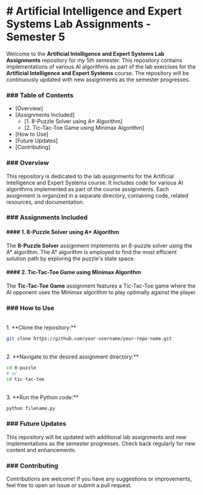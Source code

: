   <h1># Artificial Intelligence and Expert Systems Lab Assignments - Semester 5</h1>

Welcome to the **Artificial Intelligence and Expert Systems Lab Assignments** repository for my 5th semester. This repository contains implementations of various AI algorithms as part of the lab exercises for the **Artificial Intelligence and Expert Systems** course. The repository will be continuously updated with new assignments as the semester progresses.

<h3>### Table of Contents</h3>

- [Overview]
- [Assignments Included]
  - [1. 8-Puzzle Solver using A* Algorithm]
  - [2. Tic-Tac-Toe Game using Minimax Algorithm]
- [How to Use]
- [Future Updates]
- [Contributing]

<h3>### Overview</h3>

This repository is dedicated to the lab assignments for the Artificial Intelligence and Expert Systems course. It includes code for various AI algorithms implemented as part of the course assignments. Each assignment is organized in a separate directory, containing code, related resources, and documentation.

<h3>### Assignments Included</h3>

<h4>#### 1. 8-Puzzle Solver using A* Algorithm</h4>

The **8-Puzzle Solver** assignment implements an 8-puzzle solver using the A* algorithm. The A* algorithm is employed to find the most efficient solution path by exploring the puzzle's state space.

<h4>#### 2. Tic-Tac-Toe Game using Minimax Algorithm</h4>

The **Tic-Tac-Toe Game** assignment features a Tic-Tac-Toe game where the AI opponent uses the Minimax algorithm to play optimally against the player.

<h3>### How to Use</h3>
<br>
1. **Clone the repository:** <br>

   ```bash
   git clone https://github.com/your-username/your-repo-name.git
   ```
<br>
2. **Navigate to the desired assignment directory:** <br>

   ```bash
   cd 8-puzzle
   # or
   cd tic-tac-toe
   ```
<br>
3. **Run the Python code:** <br> 

   ```bash
   python filename.py
   ```

<h3>### Future Updates</h3>

This repository will be updated with additional lab assignments and new implementations as the semester progresses. Check back regularly for new content and enhancements.

<h3>### Contributing</h3>

Contributions are welcome! If you have any suggestions or improvements, feel free to open an issue or submit a pull request.

